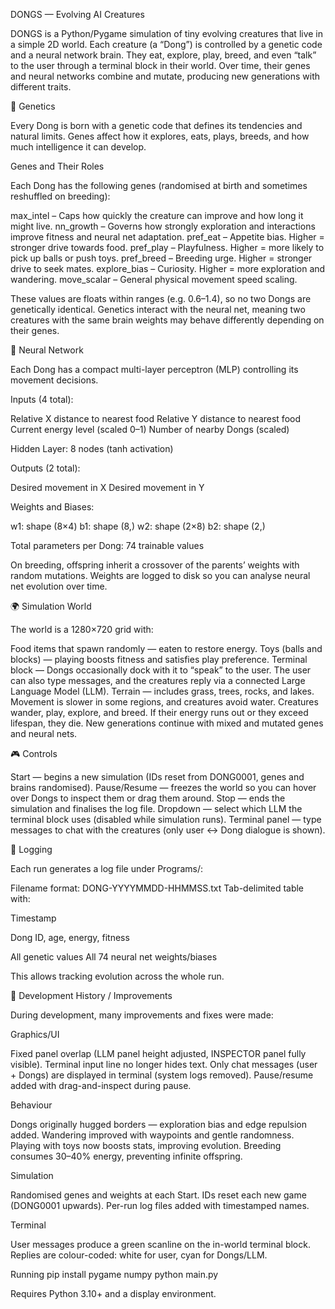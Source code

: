 DONGS — Evolving AI Creatures

DONGS is a Python/Pygame simulation of tiny evolving creatures that live in a simple 2D world.
Each creature (a “Dong”) is controlled by a genetic code and a neural network brain. They eat, explore, play, breed, and even “talk” to the user through a terminal block in their world. Over time, their genes and neural networks combine and mutate, producing new generations with different traits.

🧬 Genetics

Every Dong is born with a genetic code that defines its tendencies and natural limits.
Genes affect how it explores, eats, plays, breeds, and how much intelligence it can develop.

Genes and Their Roles

Each Dong has the following genes (randomised at birth and sometimes reshuffled on breeding):

max_intel – Caps how quickly the creature can improve and how long it might live.
nn_growth – Governs how strongly exploration and interactions improve fitness and neural net adaptation.
pref_eat – Appetite bias. Higher = stronger drive towards food.
pref_play – Playfulness. Higher = more likely to pick up balls or push toys.
pref_breed – Breeding urge. Higher = stronger drive to seek mates.
explore_bias – Curiosity. Higher = more exploration and wandering.
move_scalar – General physical movement speed scaling.

These values are floats within ranges (e.g. 0.6–1.4), so no two Dongs are genetically identical.
Genetics interact with the neural net, meaning two creatures with the same brain weights may behave differently depending on their genes.

🧠 Neural Network

Each Dong has a compact multi-layer perceptron (MLP) controlling its movement decisions.

Inputs (4 total):

Relative X distance to nearest food
Relative Y distance to nearest food
Current energy level (scaled 0–1)
Number of nearby Dongs (scaled)

Hidden Layer: 8 nodes (tanh activation)

Outputs (2 total):

Desired movement in X
Desired movement in Y

Weights and Biases:

w1: shape (8×4)
b1: shape (8,)
w2: shape (2×8)
b2: shape (2,)

Total parameters per Dong: 74 trainable values

On breeding, offspring inherit a crossover of the parents’ weights with random mutations.
Weights are logged to disk so you can analyse neural net evolution over time.

🌍 Simulation World

The world is a 1280×720 grid with:

Food items that spawn randomly — eaten to restore energy.
Toys (balls and blocks) — playing boosts fitness and satisfies play preference.
Terminal block — Dongs occasionally dock with it to “speak” to the user. The user can also type messages, and the creatures reply via a connected Large Language Model (LLM).
Terrain — includes grass, trees, rocks, and lakes. Movement is slower in some regions, and creatures avoid water.
Creatures wander, play, explore, and breed. If their energy runs out or they exceed lifespan, they die.
New generations continue with mixed and mutated genes and neural nets.

🎮 Controls

Start — begins a new simulation (IDs reset from DONG0001, genes and brains randomised).
Pause/Resume — freezes the world so you can hover over Dongs to inspect them or drag them around.
Stop — ends the simulation and finalises the log file.
Dropdown — select which LLM the terminal block uses (disabled while simulation runs).
Terminal panel — type messages to chat with the creatures (only user ↔ Dong dialogue is shown).

📑 Logging

Each run generates a log file under Programs/:

Filename format: DONG-YYYYMMDD-HHMMSS.txt
Tab-delimited table with:

Timestamp

Dong ID, age, energy, fitness

All genetic values
All 74 neural net weights/biases

This allows tracking evolution across the whole run.

🔄 Development History / Improvements

During development, many improvements and fixes were made:

Graphics/UI

Fixed panel overlap (LLM panel height adjusted, INSPECTOR panel fully visible).
Terminal input line no longer hides text.
Only chat messages (user + Dongs) are displayed in terminal (system logs removed).
Pause/resume added with drag-and-inspect during pause.

Behaviour

Dongs originally hugged borders — exploration bias and edge repulsion added.
Wandering improved with waypoints and gentle randomness.
Playing with toys now boosts stats, improving evolution.
Breeding consumes 30–40% energy, preventing infinite offspring.

Simulation

Randomised genes and weights at each Start.
IDs reset each new game (DONG0001 upwards).
Per-run log files added with timestamped names.

Terminal

User messages produce a green scanline on the in-world terminal block.
Replies are colour-coded: white for user, cyan for Dongs/LLM.

Running
pip install pygame numpy
python main.py


Requires Python 3.10+ and a display environment.
